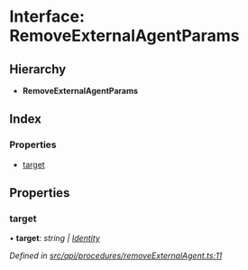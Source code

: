 # Interface: RemoveExternalAgentParams

## Hierarchy

* **RemoveExternalAgentParams**

## Index

### Properties

* [target](removeexternalagentparams.md#target)

## Properties

###  target

• **target**: *string | [Identity](../classes/identity.md)*

*Defined in [src/api/procedures/removeExternalAgent.ts:11](https://github.com/PolymathNetwork/polymesh-sdk/blob/cfab557b/src/api/procedures/removeExternalAgent.ts#L11)*
